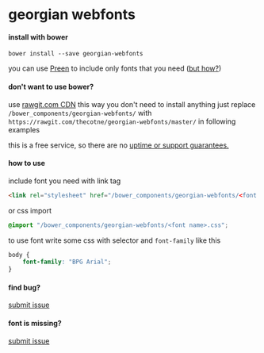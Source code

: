 georgian webfonts
================

#### install with bower
`bower install --save georgian-webfonts`

you can use [Preen][4] to include only fonts that you need ([but how?][5])

#### don't want to use bower?
use [rawgit.com CDN][2] this way you don't need to install anything just replace
`/bower_components/georgian-webfonts/` with `https://rawgit.com/thecotne/georgian-webfonts/master/`
in following examples

this is a free service, so there are no [uptime or support guarantees.][3]

#### how to use
include font you need with link tag

```html
<link rel="stylesheet" href="/bower_components/georgian-webfonts/<font name>.css">
```

or css import

```css
@import "/bower_components/georgian-webfonts/<font name>.css";
```

to use font write some css with selector and `font-family` like this

```css
body {
	font-family: "BPG Arial";
}
```

#### find bug?

[submit issue][1]

#### font is missing?

[submit issue][1]

[1]: https://github.com/thecotne/georgian-webfonts/issues/new "New Issue · thecotne/square-file-icons"
[2]: https://rawgit.com/ "rawgit.com CDN"
[3]: https://rawgit.com/faq#no-uptime-guarantee "no uptime or support guarantees"
[4]: https://github.com/BradDenver/Preen "Preen"
[5]: https://github.com/thecotne/georgian-webfonts/wiki/How-to-use-Preen "How to use Preen"
